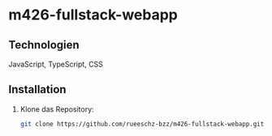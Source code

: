 # m426-fullstack-webapp

## Technologien

JavaScript, TypeScript, CSS

## Installation

1. Klone das Repository:
   ```bash
   git clone https://github.com/rueeschz-bzz/m426-fullstack-webapp.git
